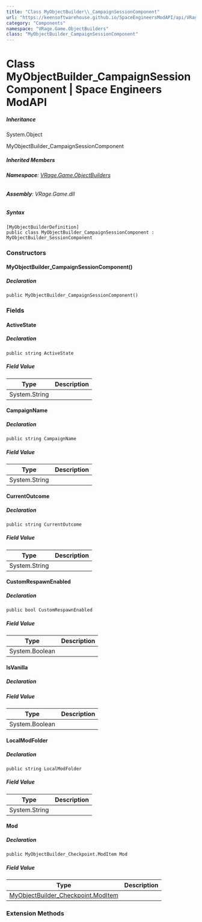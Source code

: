 ```yaml
---
title: "Class MyObjectBuilder\\_CampaignSessionComponent"
url: "https://keensoftwarehouse.github.io/SpaceEngineersModAPI/api/VRage.Game.ObjectBuilders.MyObjectBuilder_CampaignSessionComponent.html"
category: "Components"
namespace: "VRage.Game.ObjectBuilders"
class: "MyObjectBuilder_CampaignSessionComponent"
---
```


# Class MyObjectBuilder\_CampaignSessionComponent | Space Engineers ModAPI

##### Inheritance

System.Object

MyObjectBuilder\_CampaignSessionComponent

##### Inherited Members

###### **Namespace**: [VRage.Game.ObjectBuilders](https://keensoftwarehouse.github.io/SpaceEngineersModAPI/api/VRage.Game.ObjectBuilders.html)

###### **Assembly**: VRage.Game.dll

##### Syntax

```
[MyObjectBuilderDefinition]
public class MyObjectBuilder_CampaignSessionComponent : MyObjectBuilder_SessionComponent
```

### Constructors

#### MyObjectBuilder\_CampaignSessionComponent()

##### Declaration

```
public MyObjectBuilder_CampaignSessionComponent()
```

### Fields

#### ActiveState

##### Declaration

```
public string ActiveState
```

##### Field Value

| Type | Description |
| --- | --- |
| System.String |     |

#### CampaignName

##### Declaration

```
public string CampaignName
```

##### Field Value

| Type | Description |
| --- | --- |
| System.String |     |

#### CurrentOutcome

##### Declaration

```
public string CurrentOutcome
```

##### Field Value

| Type | Description |
| --- | --- |
| System.String |     |

#### CustomRespawnEnabled

##### Declaration

```
public bool CustomRespawnEnabled
```

##### Field Value

| Type | Description |
| --- | --- |
| System.Boolean |     |

#### IsVanilla

##### Declaration

##### Field Value

| Type | Description |
| --- | --- |
| System.Boolean |     |

#### LocalModFolder

##### Declaration

```
public string LocalModFolder
```

##### Field Value

| Type | Description |
| --- | --- |
| System.String |     |

#### Mod

##### Declaration

```
public MyObjectBuilder_Checkpoint.ModItem Mod
```

##### Field Value

| Type | Description |
| --- | --- |
| [MyObjectBuilder\_Checkpoint.ModItem](https://keensoftwarehouse.github.io/SpaceEngineersModAPI/api/VRage.Game.MyObjectBuilder_Checkpoint.ModItem.html) |     |

### Extension Methods